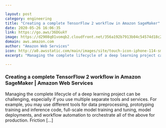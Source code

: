 ```yaml
---

layout: post
category: engineering
title: "Creating a complete TensorFlow 2 workflow in Amazon SageMaker"
date: 2020-05-26 16:06:35
link: https://go.aws/36DGukY
image: https://d2908q01vomqb2.cloudfront.net/356a192b7913b04c54574d18c28d46e6395428ab/2017/06/23/6288c174-a286-4b65-9b3b-6199bfdaa1e0.png
domain: aws.amazon.com
author: "Amazon Web Services"
icon: http://a0.awsstatic.com/main/images/site/touch-icon-iphone-114-smile.png
excerpt: "Managing the complete lifecycle of a deep learning project can be challenging, especially if you use multiple separate tools and services. For example, you may use different tools for data preprocessing, prototyping training and inference code, full-scale model training and tuning, model deployments, and workflow automation to orchestrate all of the above for production. Friction […]"

---
```


### Creating a complete TensorFlow 2 workflow in Amazon SageMaker | Amazon Web Services

Managing the complete lifecycle of a deep learning project can be challenging, especially if you use multiple separate tools and services. For example, you may use different tools for data preprocessing, prototyping training and inference code, full-scale model training and tuning, model deployments, and workflow automation to orchestrate all of the above for production. Friction […]